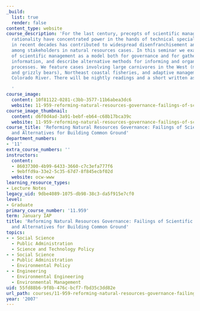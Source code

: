 ```yaml
---
_build:
  list: true
  render: false
content_type: website
course_description: 'For the last century, precepts of scientific management and administrative
  rationality have concentrated power in the hands of technical specialists, which
  in recent decades has contributed to widespread disenfranchisement and discontent
  among stakeholders in natural resources cases. In this seminar we examine the limitations
  of scientific management as a model both for governance and for gathering and using
  information, and describe alternative methods for informing and organizing decision-making
  processes. We feature cases involving large carnivores in the West (mountain lions
  and grizzly bears), Northeast coastal fisheries, and adaptive management of the
  Colorado River. There will be nightly readings and a short written assignment.

  '
course_image:
  content: 10f81122-0281-c3bb-3577-11b6abea3dc6
  website: 11-959-reforming-natural-resources-governance-failings-of-scientific-rationalism-and-alternatives-for-building-common-ground-january-iap-2007
course_image_thumbnail:
  content: d6f0d4ad-3a91-bebf-eb64-c68b17bca39c
  website: 11-959-reforming-natural-resources-governance-failings-of-scientific-rationalism-and-alternatives-for-building-common-ground-january-iap-2007
course_title: 'Reforming Natural Resources Governance: Failings of Scientific Rationalism
  and Alternatives for Building Common Ground'
department_numbers:
- '11'
extra_course_numbers: ''
instructors:
  content:
  - 86037300-4b99-6433-3660-c7c3efa777f6
  - 9ebffd9a-33e2-5c35-67d7-8f845ecbf02d
  website: ocw-www
learning_resource_types:
- Lecture Notes
legacy_uid: 9dbe4089-1075-db98-38c3-da5f915e7cf0
level:
- Graduate
primary_course_number: '11.959'
term: January IAP
title: 'Reforming Natural Resources Governance: Failings of Scientific Rationalism
  and Alternatives for Building Common Ground'
topics:
- - Social Science
  - Public Administration
  - Science and Technology Policy
- - Social Science
  - Public Administration
  - Environmental Policy
- - Engineering
  - Environmental Engineering
  - Environmental Management
uid: 55fd88b6-9f8b-476c-bcf7-fbd35c3dd82e
url_path: courses/11-959-reforming-natural-resources-governance-failings-of-scientific-rationalism-and-alternatives-for-building-common-ground-january-iap-2007
year: '2007'
---
```

